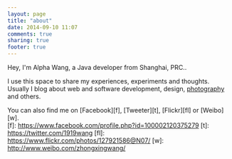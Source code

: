 ```yaml
---
layout: page
title: "about"
date: 2014-09-10 11:07
comments: true
sharing: true
footer: true
---
```

Hey, I'm Alpha Wang, a Java developer from Shanghai, PRC..  

I use this space to share my experiences, experiments and thoughts. Usually I blog about web and software development, design, [photography](http://alphawang.com/photography/) and others.   

You can also find me on [Facebook][f], [Tweeter][t], [Flickr][fl] or [Weibo][w].  
[f]: https://www.facebook.com/profile.php?id=100002120375279
[t]: https://twitter.com/1919wang
[fl]: https://www.flickr.com/photos/127921586@N07/
[w]: http://www.weibo.com/zhongxingwang/
